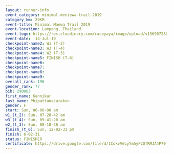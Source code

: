```yaml
---
layout: runner-info 
event_category: minimal-meniewa-trail-2019 
category_km: 29KM 
event-title: Minimal Maewa Trail 2019 
event-location: Lampang, Thailand 
event-logo: https://res.cloudinary.com/raceyaya/image/upload/v1569072805/logo/minimal-trail_ktnvsp.jpg 
event-date:  14-Jul-19 
checkpoint-name2: W1 (T-2) 
checkpoint-name3: W3 (T-4) 
checkpoint-name4: W2 (T-3) 
checkpoint-name5: FINISH (T-6) 
checkpoint-name6: 
checkpoint-name7: 
checkpoint-name8: 
checkpoint-name9: 
overall_rank: 196
gender_rank: 77
bib: 290083
first_name: Kannikar
last_name: Phipattanasarakun
gender: F
start: Sun, 06-00-00 am
w1_(t_2): Sun, 07-28-42 am
w3_(t_4): Sun, 09-41-20 am
w2_(t_3): Sun, 08-18-36 am
finish_(t_6): Sun, 12-02-31 pm
finish: 6-02-31
status: FINISHER
certificate: https://drive.google.com/file/d/1CokvVeLyYmAyF2OfRMJA4P70fFx6RWk2/view?usp=sharing
---
```

